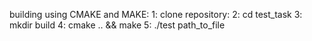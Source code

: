 building using CMAKE and MAKE:
1: clone repository:
2: cd test_task
3: mkdir build
4: cmake .. && make
5: ./test path_to_file






